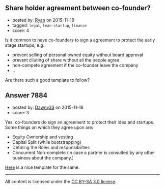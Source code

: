 ## Share holder agreement between co-founder?

- posted by: [Ryan](https://stackexchange.com/users/171062/ryan) on 2015-11-18
- tagged: `legal`, `lean-startup`, `finance`
- score: 4

<p>Is it common to have co-founders to sign a agreement to protect the early stage startups, e.g.</p>

<ul>
<li>prevent selling of personal owned equity without board approval</li>
<li>prevent diluting of share without all the people agree</li>
<li>non-compete agreement if the co-founder leave the company</li>
<li>..</li>
</ul>

<p>Are there such a good template to follow?</p>



## Answer 7884

- posted by: [Dawny33](https://stackexchange.com/users/6444670/dawny33) on 2015-11-18
- score: 3

<p>Yes, co-founders do sign an agreement to protect their idea and startups. Some things on which they agree upon are:</p>

<ul>
<li>Equity Ownership and vesting</li>
<li>Capital Split (while bootstrapping)</li>
<li>Defining the Roles and responsibilities</li>
<li>Concurrent Non-complete  (in case a partner is consulted by any other business about the company.)</li>
</ul>

<p><a href="http://www.docracy.com/35/founders-equity-agreement" rel="nofollow">Here</a> is a nice template for the same.</p>




---

All content is licensed under the [CC BY-SA 3.0 license](https://creativecommons.org/licenses/by-sa/3.0/).
